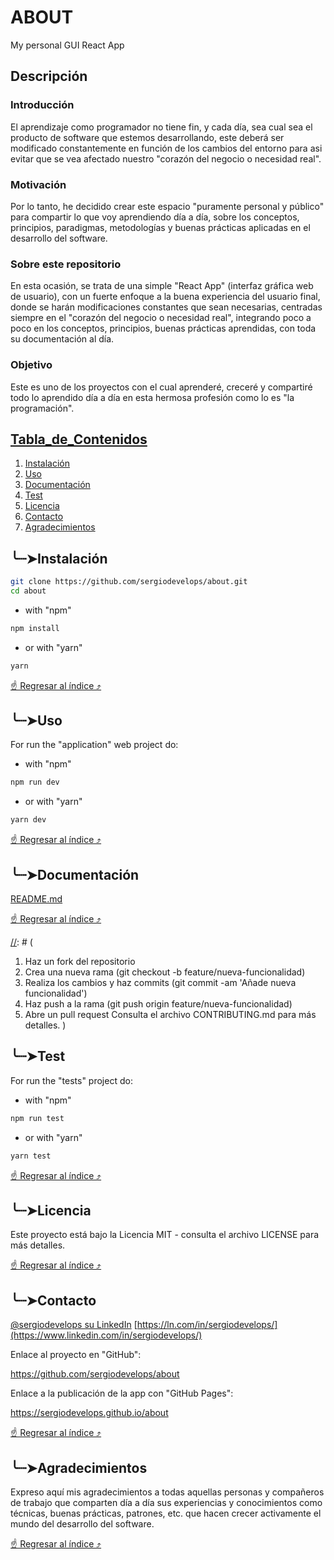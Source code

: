 # ABOUT
My personal GUI React App

## Descripción
[//]: # (Una breve descripción del proyecto que explique 
su propósito y sus características principales.)

### Introducción
El aprendizaje como programador no tiene fin, y cada día, sea cual sea el producto de software que estemos desarrollando, este deberá ser modificado constantemente en función de los cambios del entorno para asi evitar que se vea afectado nuestro "corazón del negocio o necesidad real". 

### Motivación
Por lo tanto, he decidido crear este espacio "puramente personal y público" para compartir lo que voy aprendiendo día a día, sobre los conceptos, principios, paradigmas, metodologías y buenas prácticas aplicadas en el desarrollo del software.

### Sobre este repositorio
En esta ocasión, se trata de una simple "React App" (interfaz gráfica web de usuario), con un fuerte enfoque a la buena experiencia del usuario final, donde se harán modificaciones constantes que sean necesarias, centradas siempre en el "corazón del negocio o necesidad real", integrando poco a poco en los  conceptos, principios, buenas prácticas aprendidas, con toda su documentación al día.

### Objetivo
Este es uno de los proyectos con el cual aprenderé, creceré y compartiré todo lo aprendido día a día en esta hermosa profesión como lo es "la programación".


## [Tabla_de_Contenidos](#Tabla_de_Contenidos)

1. [Instalación](#instalación)
2. [Uso](#uso)
3. [Documentación](#documentación)
4. [Test](#test)
5. [Licencia](#licencia)
6. [Contacto](#contacto)
7. [Agradecimientos](#agradecimientos)




## ╰┈➤Instalación

[//]: # (Instrucciones para instalar el proyecto. Incluye los requisitos previos y 
comandos necesarios.)

```bash
git clone https://github.com/sergiodevelops/about.git
cd about
```
- with "npm"
```bash
npm install
```
- or with "yarn"
```bash
yarn
```
[☝️ Regresar al índice ⤴](#Tabla_de_Contenidos)




## ╰┈➤Uso
[//]: # (Instrucciones para usar el proyecto. Incluye ejemplos de comandos y código.)
For run the "application" web project do:
- with "npm"
```bash
npm run dev
```
- or with "yarn"
```bash
yarn dev
```

[☝️ Regresar al índice ⤴](#Tabla_de_Contenidos)




[//]: # (## ╰┈➤Ejemplos)
[//]: # (Algunos ejemplos prácticos de uso de tu proyecto.)




## ╰┈➤Documentación
[//]: # (Un enlace a la documentación completa si está en otro lugar.)

[README.md](https://github.com/sergiodevelops/about/blob/master/README.md)

[☝️ Regresar al índice ⤴](#Tabla_de_Contenidos)




[//]: # (## ╰┈➤Contribución)
[//]: # (Guía para contribuir al proyecto. Incluye reglas para pull requests, código de conducta, etc.)
[//]: # (
1. Haz un fork del repositorio
1. Crea una nueva rama \(git checkout -b feature/nueva-funcionalidad\)
2. Realiza los cambios y haz commits (git commit -am 'Añade nueva funcionalidad'\)
3. Haz push a la rama \(git push origin feature/nueva-funcionalidad\)
4. Abre un pull request
Consulta el archivo CONTRIBUTING.md para más detalles.
)




## ╰┈➤Test
[//]: # (Instrucciones para correr los tests.)
[//]: # (asd)
For run the "tests" project do:
- with "npm"
```bash
npm run test
```
- or with "yarn"
```bash
yarn test
```

[☝️ Regresar al índice ⤴](#Tabla_de_Contenidos)




## ╰┈➤Licencia
Este proyecto está bajo la Licencia MIT - consulta el archivo LICENSE para más detalles.

[☝️ Regresar al índice ⤴](#Tabla_de_Contenidos)




## ╰┈➤Contacto
[@sergiodevelops su LinkedIn](https://www.linkedin.com/in/sergiodevelops/)
[https://ln.com/in/sergiodevelops/](https://www.linkedin.com/in/sergiodevelops/)

Enlace al proyecto en "GitHub": 

https://github.com/sergiodevelops/about

Enlace a la publicación de la app con "GitHub Pages":

https://sergiodevelops.github.io/about

[☝️ Regresar al índice ⤴](#Tabla_de_Contenidos)




## ╰┈➤Agradecimientos
Expreso aquí mis agradecimientos a todas aquellas personas y compañeros de trabajo que comparten día a día sus experiencias y conocimientos como técnicas, buenas prácticas, patrones, etc. que hacen crecer activamente el mundo del desarrollo del software.

[☝️ Regresar al índice ⤴](#Tabla_de_Contenidos)
